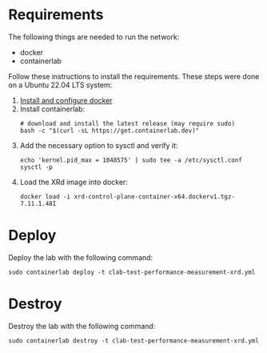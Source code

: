 # Requirements
The following things are needed to run the network:
- docker
- containerlab

Follow these instructions to install the requirements.
These steps were done on a Ubuntu 22.04 LTS system:
1. [Install and configure docker](https://docs.docker.com/engine/install/ubuntu/)
2. Install containerlab:
    ```
    # download and install the latest release (may require sudo)
    bash -c "$(curl -sL https://get.containerlab.dev)"
    ```
3. Add the necessary option to sysctl and verify it:
   ```
   echo 'kernel.pid_max = 1048575' | sudo tee -a /etc/sysctl.conf
   sysctl -p
   ```
4. Load the XRd image into docker:
   ```
   docker load -i xrd-control-plane-container-x64.dockerv1.tgz-7.11.1.48I
   ```

# Deploy
Deploy the lab with the following command:
```
sudo containerlab deploy -t clab-test-performance-measurement-xrd.yml
```

# Destroy
Destroy the lab with the following command:
```
sudo containerlab destroy -t clab-test-performance-measurement-xrd.yml
```